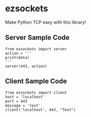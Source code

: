 # ezsockets
Make Python TCP easy with this library!
## Server Sample Code
```
from ezsockets import server
action = '''
print(data)
'''
server(443, action)

```
## Client Sample Code
```
from ezsockets import client
host = 'localhost'
port = 443
message = 'test'
client('localhost', 443, "Test")
```
